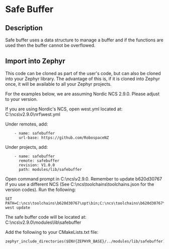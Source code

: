 # Safe Buffer

## Description

Safe buffer uses a data structure to manage a buffer and if the functions are used then the buffer cannot be overflowed.

## Import into Zephyr

This code can be cloned as part of the user's code, but can also be cloned into your Zephyr library. The advantage of this is, if it is cloned into Zephyr once, it will be available to all your Zephyr projects.

For the examples below, we are assuming Nordic NCS 2.9.0. Please adjust to your version.

If you are using Nordic's NCS, open west.yml located at:<br>
C:\ncs\v2.9.0\nrf\west.yml

Under remotes, add:
```
    - name: safebuffer
      url-base: https://github.com/RobospaceNZ
```

Under projects, add:
```
    - name: safebuffer
      remote: safebuffer
      revision: V1.0.0
      path: modules/lib/safebuffer
```

Open command prompt in C:\ncs\v2.9.0. Remember to update b620d30767 if you use a different NCS (See C:\ncs\toolchains\toolchains.json for the version codes). Run the following:
```
SET PATH=C:\ncs\toolchains\b620d30767\opt\bin;C:\ncs\toolchains\b620d30767\opt\bin\Scripts;%PATH%
west update
```

The safe buffer code will be located at:<br>
C:\ncs\v2.9.0\modules\lib\safebuffer

Add the following to your CMakeLists.txt file:
```
zephyr_include_directories($ENV{ZEPHYR_BASE}/../modules/lib/safebuffer)
```
